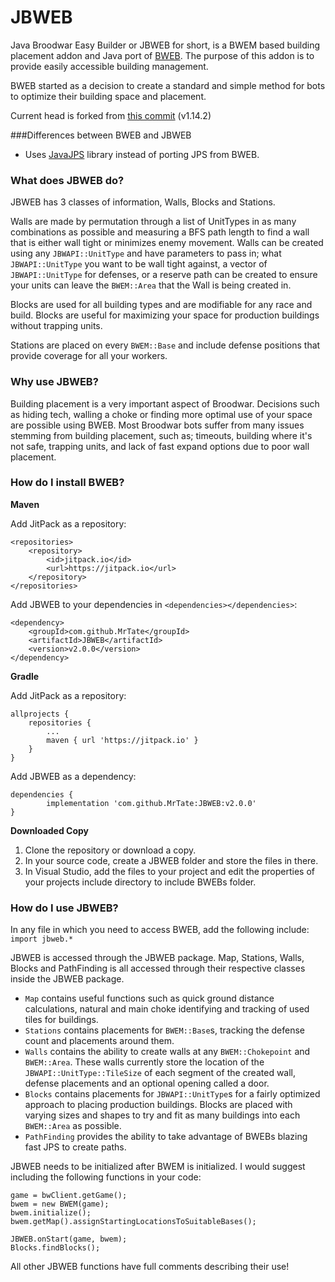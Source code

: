 # JBWEB
Java Broodwar Easy Builder or JBWEB for short, is a BWEM based building placement addon and Java port of [BWEB](https://github.com/Cmccrave/BWEB). The purpose of this addon is to provide easily accessible building management.

BWEB started as a decision to create a standard and simple method for bots to optimize their building space and placement.

Current head is forked from [this commit](https://github.com/Cmccrave/BWEB/commit/a65a57115ef4b6161a477b2e38382b8d0b5b6c50) (v1.14.2)

###Differences between BWEB and JBWEB

* Uses [JavaJPS](https://github.com/MrTate/JavaJPS) library instead of porting JPS from BWEB.

### What does JBWEB do?
JBWEB has 3 classes of information, Walls, Blocks and Stations.

Walls are made by permutation through a list of UnitTypes in as many combinations as possible and measuring a BFS path length to find a wall that is either wall tight or minimizes enemy movement. Walls can be created using any `JBWAPI::UnitType` and have parameters to pass in; what `JBWAPI::UnitType` you want to be wall tight against, a vector of `JBWAPI::UnitType` for defenses, or a reserve path can be created to ensure your units can leave the `BWEM::Area` that the Wall is being created in.

Blocks are used for all building types and are modifiable for any race and build. Blocks are useful for maximizing your space for production buildings without trapping units.

Stations are placed on every `BWEM::Base` and include defense positions that provide coverage for all your workers.

### Why use JBWEB?
Building placement is a very important aspect of Broodwar. Decisions such as hiding tech, walling a choke or finding more optimal use of your space are possible using BWEB. Most Broodwar bots suffer from many issues stemming from building placement, such as; timeouts, building where it's not safe, trapping units, and lack of fast expand options due to poor wall placement.

### How do I install BWEB?
**Maven**

Add JitPack as a repository:
```
<repositories>
    <repository>
        <id>jitpack.io</id>
        <url>https://jitpack.io</url>
    </repository>
</repositories>
```
Add JBWEB to your dependencies in `<dependencies></dependencies>`:
```
<dependency>
    <groupId>com.github.MrTate</groupId>
    <artifactId>JBWEB</artifactId>
    <version>v2.0.0</version>
</dependency>
```

**Gradle**

Add JitPack as a repository:
```
allprojects {
    repositories {
        ...
        maven { url 'https://jitpack.io' }
    }
}
```
Add JBWEB as a dependency:
```
dependencies {
        implementation 'com.github.MrTate:JBWEB:v2.0.0'
}
```
**Downloaded Copy**

1) Clone the repository or download a copy.
3) In your source code, create a JBWEB folder and store the files in there.
4) In Visual Studio, add the files to your project and edit the properties of your projects include directory to include BWEBs folder.

### How do I use JBWEB?

In any file in which you need to access BWEB, add the following include:
`import jbweb.*`

JBWEB is accessed through the JBWEB package. Map, Stations, Walls, Blocks and PathFinding is all accessed through their respective classes inside the JBWEB package.

- `Map` contains useful functions such as quick ground distance calculations, natural and main choke identifying and tracking of used tiles for buildings.
- `Stations` contains placements for `BWEM::Base`s, tracking the defense count and placements around them.
- `Walls` contains the ability to create walls at any `BWEM::Chokepoint` and `BWEM::Area`. These walls currently store the location of the `JBWAPI::UnitType::TileSize` of each segment of the created wall, defense placements and an optional opening called a door.
- `Blocks` contains placements for `JBWAPI::UnitType`s for a fairly optimized approach to placing production buildings. Blocks are placed with varying sizes and shapes to try and fit as many buildings into each `BWEM::Area` as possible.
- `PathFinding` provides the ability to take advantage of BWEBs blazing fast JPS to create paths.

JBWEB needs to be initialized after BWEM is initialized. I would suggest including the following functions in your code:

```
game = bwClient.getGame();
bwem = new BWEM(game);
bwem.initialize();
bwem.getMap().assignStartingLocationsToSuitableBases();

JBWEB.onStart(game, bwem);
Blocks.findBlocks();
```

All other JBWEB functions have full comments describing their use!